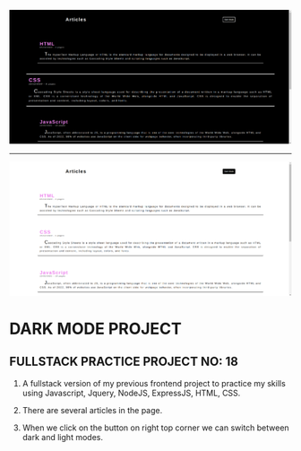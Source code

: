 ![example1](public/darkModeProject1.png)

<hr>

![example2](public/darkModeProject2.png)

# DARK MODE PROJECT

## FULLSTACK PRACTICE PROJECT NO: 18

1. A fullstack version of my previous frontend project to practice my skills using Javascript, Jquery, NodeJS, ExpressJS, HTML, CSS.

2. There are several articles in the page.

3. When we click on the button on right top corner we can switch between dark and light modes.
